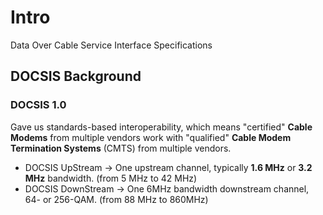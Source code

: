# Intro

Data Over Cable Service Interface Specifications

## DOCSIS Background

### DOCSIS 1.0

Gave us standards-based interoperability, which means "certified" __Cable Modems__ from multiple vendors work with
"qualified" __Cable Modem Termination Systems__ (CMTS) from multiple vendors.

- DOCSIS UpStream -> One upstream channel, typically __1.6 MHz__ or __3.2 MHz__ bandwidth. (from 5 MHz to 42 MHz)
- DOCSIS DownStream -> One 6MHz bandwidth downstream channel, 64- or 256-QAM. (from 88 MHz to 860MHz)